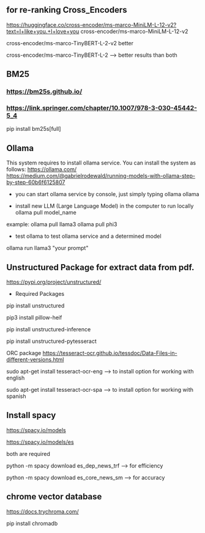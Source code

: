 ## for re-ranking Cross_Encoders
https://huggingface.co/cross-encoder/ms-marco-MiniLM-L-12-v2?text=I+like+you.+I+love+you
cross-encoder/ms-marco-MiniLM-L-12-v2

cross-encoder/ms-marco-TinyBERT-L-2-v2  better

cross-encoder/ms-marco-TinyBERT-L-2 --> better results than both 


## BM25

### https://bm25s.github.io/
### https://link.springer.com/chapter/10.1007/978-3-030-45442-5_4
pip install bm25s[full]



## Ollama 
This system requires to install ollama service. You can install the system as follows:
https://ollama.com/
https://medium.com/@gabrielrodewald/running-models-with-ollama-step-by-step-60b6f6125807

- you can start ollama service by console, just simply typing ollama
ollama

- install new LLM (Large Language Model) in the computer to run locally
ollama pull model_name

example:
ollama pull llama3
ollama pull phi3

- test ollama 
to test ollama service and a determined model 

ollama run llama3 "your prompt"

## Unstructured Package for extract data from pdf. 
https://pypi.org/project/unstructured/

- Required Packages

pip install unstructured

pip3 install pillow-heif

pip install unstructured-inference

pip install unstructured-pytesseract


ORC package
https://tesseract-ocr.github.io/tessdoc/Data-Files-in-different-versions.html

sudo apt-get install tesseract-ocr-eng --> to install option for working with english
 
sudo apt-get install tesseract-ocr-spa --> to install option for working with spanish


## Install spacy

https://spacy.io/models

https://spacy.io/models/es

both are required 

python -m spacy download es_dep_news_trf  --> for efficiency

python -m spacy download es_core_news_sm  --> for accuracy



## chrome vector database

https://docs.trychroma.com/

pip install chromadb 





